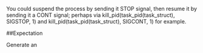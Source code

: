 You could suspend the process by sending it STOP signal, then resume it by sending it a CONT signal; 
perhaps via kill_pid(task_pid(task_struct), SIGSTOP, 1) and kill_pid(task_pid(task_struct), SIGCONT, 1) for example.

##Expectation

Generate an
